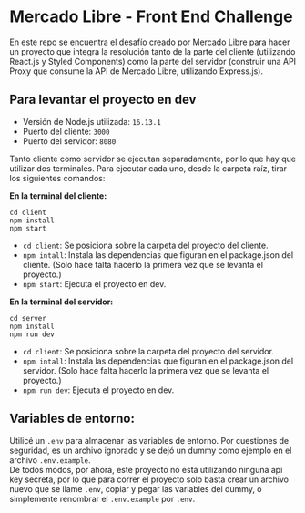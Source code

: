 # Mercado Libre - Front End Challenge

En este repo se encuentra el desafío creado por Mercado Libre para hacer un proyecto que integra la resolución tanto de la parte del cliente (utilizando React.js y Styled Components) como la parte del servidor (construir una API Proxy que consume la API de Mercado Libre, utilizando Express.js).

## Para levantar el proyecto en dev

- Versión de Node.js utilizada: `16.13.1`
- Puerto del cliente: `3000`
- Puerto del servidor: `8080`

Tanto cliente como servidor se ejecutan separadamente, por lo que hay que utilizar dos terminales. Para ejecutar cada uno, desde la carpeta raíz, tirar los siguientes comandos:

**En la terminal del cliente:**
```
cd client
npm install
npm start
```
- `cd client`: Se posiciona sobre la carpeta del proyecto del cliente.
- `npm intall`: Instala las dependencias que figuran en el package.json del cliente. (Solo hace falta hacerlo la primera vez que se levanta el proyecto.)
- `npm start`: Ejecuta el proyecto en dev.

**En la terminal del servidor:**
```
cd server
npm install
npm run dev
```
- `cd client`: Se posiciona sobre la carpeta del proyecto del servidor.
- `npm intall`: Instala las dependencias que figuran en el package.json del servidor. (Solo hace falta hacerlo la primera vez que se levanta el proyecto.)
- `npm run dev`: Ejecuta el proyecto en dev.

## Variables de entorno:
Utilicé un `.env` para almacenar las variables de entorno. Por cuestiones de seguridad, es un archivo ignorado y se dejó un dummy como ejemplo en el archivo `.env.example`.  
De todos modos, por ahora, este proyecto no está utilizando ninguna api key secreta, por lo que para correr el proyecto solo basta crear un archivo nuevo que se llame `.env`, copiar y pegar las variables del dummy, o simplemente renombrar el `.env.example` por `.env`.

